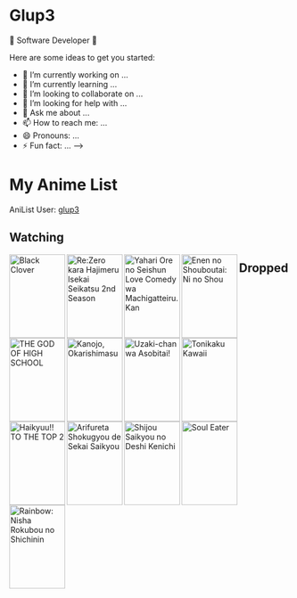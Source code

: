 # Glup3
🚀 Software Developer 🚀

Here are some ideas to get you started:

- 🔭 I’m currently working on ...
- 🌱 I’m currently learning ...
- 👯 I’m looking to collaborate on ...
- 🤔 I’m looking for help with ...
- 💬 Ask me about ...
- 📫 How to reach me: ...
- 😄 Pronouns: ...
- ⚡ Fun fact: ...
-->

# My Anime List

AniList User: [glup3](https://anilist.co/user/glup3/animelist)

## Watching

<img align="left" height="150px" width="100px" alt="Black Clover" src="https://s4.anilist.co/file/anilistcdn/media/anime/cover/small/bx97940-bPydLjny8PUw.png">
<img align="left" height="150px" width="100px" alt="Re:Zero kara Hajimeru Isekai Seikatsu 2nd Season" src="https://s4.anilist.co/file/anilistcdn/media/anime/cover/small/bx108632-Z8LOaPpYPK93.jpg">
<img align="left" height="150px" width="100px" alt="Yahari Ore no Seishun Love Comedy wa Machigatteiru. Kan" src="https://s4.anilist.co/file/anilistcdn/media/anime/cover/small/bx108489-UqIzSjJ4eOMD.png">
<img align="left" height="150px" width="100px" alt="Enen no Shouboutai: Ni no Shou" src="https://s4.anilist.co/file/anilistcdn/media/anime/cover/small/bx114236-lSQF4ljWQXdU.jpg">
<img align="left" height="150px" width="100px" alt="THE GOD OF HIGH SCHOOL" src="https://s4.anilist.co/file/anilistcdn/media/anime/cover/small/bx116006-XasdW0bB4n18.png">
<img align="left" height="150px" width="100px" alt="Kanojo, Okarishimasu" src="https://s4.anilist.co/file/anilistcdn/media/anime/cover/small/bx113813-UCgSIGyWvLgl.jpg">
<img align="left" height="150px" width="100px" alt="Uzaki-chan wa Asobitai!" src="https://s4.anilist.co/file/anilistcdn/media/anime/cover/small/bx115113-bJDZV7kP0XrP.png">
<img align="left" height="150px" width="100px" alt="Tonikaku Kawaii" src="https://s4.anilist.co/file/anilistcdn/media/anime/cover/small/b116267-JArFvMYRdnbd.jpg">
<img align="left" height="150px" width="100px" alt="Haikyuu!! TO THE TOP 2" src="https://s4.anilist.co/file/anilistcdn/media/anime/cover/small/bx113538-7oaqaTNMpL6r.png">

## Dropped

<img align="left" height="150px" width="100px" alt="Arifureta Shokugyou de Sekai Saikyou" src="https://s4.anilist.co/file/anilistcdn/media/anime/cover/small/bx100668-DvOn5bMOt4cy.jpg">
<img align="left" height="150px" width="100px" alt="Shijou Saikyou no Deshi Kenichi" src="https://s4.anilist.co/file/anilistcdn/media/anime/cover/small/bx1559-7ZlyZxtBNo8g.jpg">
<img align="left" height="150px" width="100px" alt="Soul Eater" src="https://s4.anilist.co/file/anilistcdn/media/anime/cover/small/bx3588-CA8LE5gjm9Qx.png">
<img align="left" height="150px" width="100px" alt="Rainbow: Nisha Rokubou no Shichinin" src="https://s4.anilist.co/file/anilistcdn/media/anime/cover/small/bx6114-shZ3lroOFRAo.jpg">

